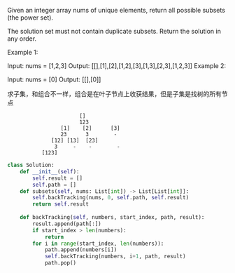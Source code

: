 Given an integer array nums of unique elements, return all possible 
subsets
 (the power set).

The solution set must not contain duplicate subsets. Return the solution in any order.

 

Example 1:

Input: nums = [1,2,3]
Output: [[],[1],[2],[1,2],[3],[1,3],[2,3],[1,2,3]]
Example 2:

Input: nums = [0]
Output: [[],[0]]
 
求子集，和组合不一样，组合是在叶子节点上收获结果，但是子集是找树的所有节点

                           []
                           123
                     [1]    [2]      [3]
                     23      3        -
                  [12] [13]  [23] 
                   3     -    -        -
               [123]

```python
class Solution:
    def __init__(self):
        self.result = []
        self.path = []
    def subsets(self, nums: List[int]) -> List[List[int]]:
        self.backTracking(nums, 0, self.path, self.result)
        return self.result
     
    def backTracking(self, numbers, start_index, path, result):
        result.append(path[:])
        if start_index > len(numbers):
            return 
        for i in range(start_index, len(numbers)):
            path.append(numbers[i])
            self.backTracking(numbers, i+1, path, result)
            path.pop()
```